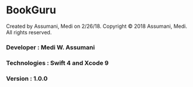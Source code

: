 # BookGuru
Created by Assumani, Medi on 2/26/18.
Copyright © 2018 Assumani, Medi. All rights reserved.
### Developer : Medi W. Assumani
### Technologies : Swift 4 and Xcode 9
### Version : 1.0.0
